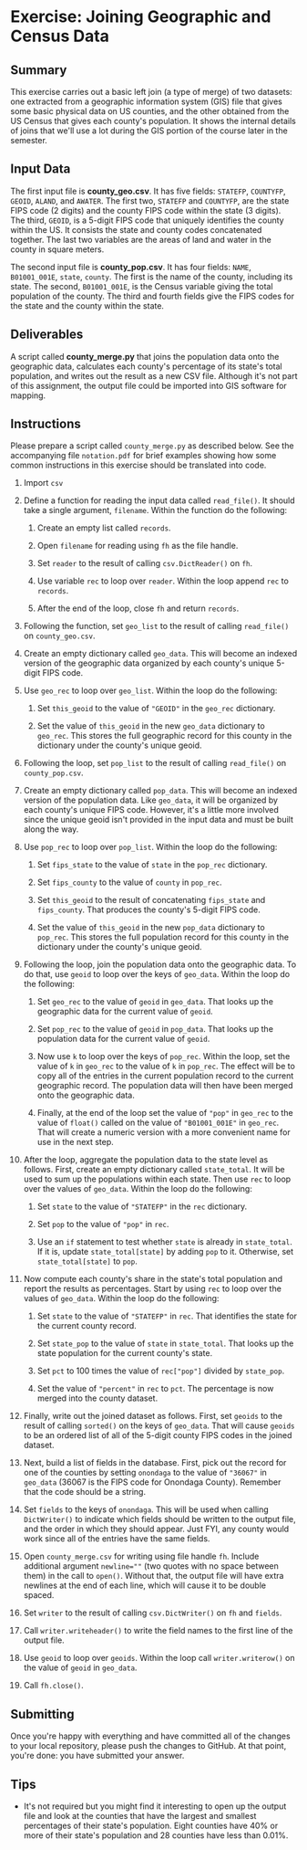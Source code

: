 # Exercise: Joining Geographic and Census Data

## Summary

This exercise carries out a basic left join (a type of merge) of two datasets: one extracted from a geographic information system (GIS) file that gives some basic physical data on US counties, and the other obtained from the US Census that gives each county's population. It shows the internal details of joins that we'll use a lot during the GIS portion of the course later in the semester.

## Input Data

The first input file is **county_geo.csv**. It has five fields: `STATEFP`, `COUNTYFP`, `GEOID`, `ALAND`, and `AWATER`. The first two, `STATEFP` and `COUNTYFP`, are the state FIPS code (2 digits) and the county FIPS code within the state (3 digits). The third, `GEOID`, is a 5-digit FIPS code that uniquely identifies the county within the US. It consists the state and county codes concatenated together. The last two variables are the areas of land and water in the county in square meters.

The second input file is **county_pop.csv**. It has four fields: `NAME`, `B01001_001E`, `state`, `county`. The first is the name of the county, including its state. The second, `B01001_001E`, is the Census variable giving the total population of the county. The third and fourth fields give the FIPS codes for the state and the county within the state.

## Deliverables

A script called **county_merge.py** that joins the population data onto the geographic data, calculates each county's percentage of its state's total population, and writes out the result as a new CSV file. Although it's not part of this assignment, the output file could be imported into GIS software for mapping.

## Instructions

Please prepare a script called `county_merge.py` as described below. See the accompanying file `notation.pdf` for brief examples showing how some common instructions in this exercise should be translated into code.

1. Import `csv`

1. Define a function for reading the input data called `read_file()`. It should take a single argument, `filename`. Within the function do the following:

   1. Create an empty list called `records`.

   1. Open `filename` for reading using `fh` as the file handle.

   1. Set `reader` to the result of calling `csv.DictReader()` on `fh`.

   1. Use variable `rec` to loop over `reader`. Within the loop append `rec` to `records`.

   1. After the end of the loop, close `fh` and return `records`.

1. Following the function, set `geo_list` to the result of calling `read_file()` on `county_geo.csv`.

1. Create an empty dictionary called `geo_data`. This will become an indexed version of the geographic data organized by each county's unique 5-digit FIPS code.

1. Use `geo_rec` to loop over `geo_list`. Within the loop do the following:

   1. Set `this_geoid` to the value of `"GEOID"` in the `geo_rec` dictionary.

   1. Set the value of `this_geoid` in the new `geo_data` dictionary to `geo_rec`. This stores the full geographic record for this county in the dictionary under the county's unique geoid.

1. Following the loop, set `pop_list` to the result of calling `read_file()` on `county_pop.csv`.

1. Create an empty dictionary called `pop_data`. This will become an indexed version of the population data. Like `geo_data`, it will be organized by each county's unique FIPS code. However, it's a little more involved since the unique geoid isn't provided in the input data and must be built along the way.

1. Use `pop_rec` to loop over `pop_list`. Within the loop do the following:

   1. Set `fips_state` to the value of `state` in the `pop_rec` dictionary.

   1. Set `fips_county` to the value of `county` in `pop_rec`.

   1. Set `this_geoid` to the result of concatenating `fips_state` and `fips_county`. That produces the county's 5-digit FIPS code.

   1. Set the value of `this_geoid` in the new `pop_data` dictionary to `pop_rec`. This stores the full population record for this county in the dictionary under the county's unique geoid.

1. Following the loop, join the population data onto the geographic data. To do that, use `geoid` to loop over the keys of `geo_data`. Within the loop do the following:

   1. Set `geo_rec` to the value of `geoid` in `geo_data`. That looks up the geographic data for the current value of `geoid`.

   1. Set `pop_rec` to the value of `geoid` in `pop_data`. That looks up the population data for the current value of `geoid`.

   1. Now use `k` to loop over the keys of `pop_rec`. Within the loop, set the value of `k` in `geo_rec` to the value of `k` in `pop_rec`. The effect will be to copy all of the entries in the current population record to the current geographic record. The population data will then have been merged onto the geographic data.

   1. Finally, at the end of the loop set the value of `"pop"` in `geo_rec` to the value of `float()` called on the value of `"B01001_001E"` in `geo_rec`. That will create a numeric version with a more convenient name for use in the next step.

1. After the loop, aggregate the population data to the state level as follows. First, create an empty dictionary called `state_total`. It will be used to sum up the populations within each state. Then use `rec` to loop over the values of `geo_data`. Within the loop do the following:

    1. Set `state` to the value of `"STATEFP"` in the `rec` dictionary.

    1. Set `pop` to the value of `"pop"` in `rec`.

    1. Use an `if` statement to test whether `state` is already in `state_total`. If it is, update `state_total[state]` by adding `pop` to it. Otherwise, set `state_total[state]` to `pop`.

1. Now compute each county's share in the state's total population and report the results as percentages. Start by using `rec` to loop over the values of `geo_data`. Within the loop do the following:

    1. Set `state` to the value of `"STATEFP"` in `rec`. That identifies the state for the current county record.

    1. Set `state_pop` to the value of `state` in `state_total`. That looks up the state population for the current county's state.

    1. Set `pct` to 100 times the value of `rec["pop"]` divided by `state_pop`.

    1. Set the value of `"percent"` in `rec` to `pct`. The percentage is now merged into the county dataset.

1. Finally, write out the joined dataset as follows. First, set `geoids` to the result of calling `sorted()` on the keys of `geo_data`. That will cause `geoids` to be an ordered list of all of the 5-digit county FIPS codes in the joined dataset.

1. Next, build a list of fields in the database. First, pick out the record for one of the counties by setting `onondaga` to the value of `"36067"` in `geo_data` (36067 is the FIPS code for Onondaga County). Remember that the code should be a string. 

1. Set `fields` to the keys of `onondaga`. This will be used when calling `DictWriter()` to indicate which fields should be written to the output file, and the order in which they should appear. Just FYI, any county would work since all of the entries have the same fields.

1. Open `county_merge.csv` for writing using file handle `fh`. Include additional argument `newline=""` (two quotes with no space between them) in the call to `open()`. Without that, the output file will have extra newlines at the end of each line, which will cause it to be double spaced.

1. Set `writer` to the result of calling `csv.DictWriter()` on `fh` and `fields`.

1. Call `writer.writeheader()` to write the field names to the first line of the output file.

1. Use `geoid` to loop over `geoids`. Within the loop call `writer.writerow()` on the value of `geoid` in `geo_data`.

1. Call `fh.close()`.

## Submitting

Once you're happy with everything and have committed all of the changes to your local repository, please push the changes to GitHub. At that point, you're done: you have submitted your answer.

## Tips

+ It's not required but you might find it interesting to open up the output file and look at the counties that have the largest and smallest percentages of their state's population. Eight counties have 40% or more of their state's population and 28 counties have less than 0.01%.
